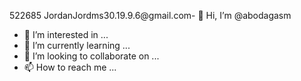 522685
JordanJordms30.19.9.6@gmail.com- 👋 Hi, I’m @abodagasm
- 👀 I’m interested in ...
- 🌱 I’m currently learning ...
- 💞️ I’m looking to collaborate on ...
- 📫 How to reach me ...

<!---
abodagasm/abodagasm is a ✨ special ✨ repository because its `README.md` (this file) appears on your GitHub profile.
You can click the Preview link to take a look at your changes.
--->
